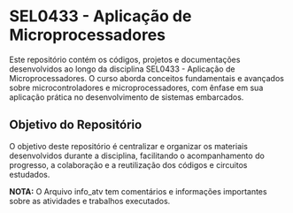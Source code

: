 #  **SEL0433 - Aplicação de Microprocessadores**

Este repositório contém os códigos, projetos e documentações desenvolvidos ao longo da disciplina SEL0433 - Aplicação de Microprocessadores. O curso aborda conceitos fundamentais e avançados sobre microcontroladores e microprocessadores, com ênfase em sua aplicação prática no desenvolvimento de sistemas embarcados.

## **Objetivo do Repositório**

O objetivo deste repositório é centralizar e organizar os materiais desenvolvidos durante a disciplina, facilitando o acompanhamento do progresso, a colaboração e a reutilização dos códigos e circuitos estudados.

**NOTA:** O Arquivo info_atv tem comentários e informações importantes sobre as atividades e trabalhos executados.

